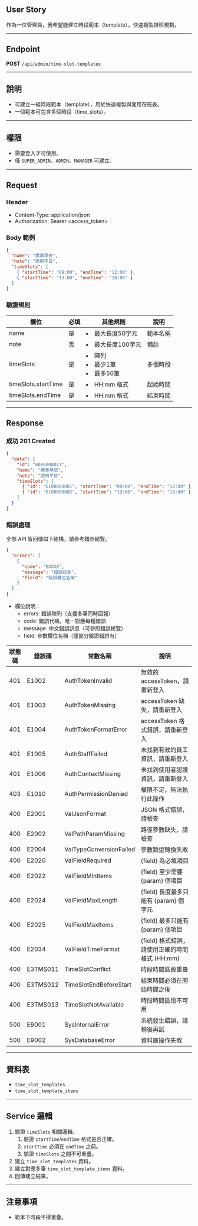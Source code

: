 ## User Story

作為一位管理員，我希望能建立時段範本（template），快速複製排班規劃。

---

## Endpoint

**POST** `/api/admin/time-slot-templates`

---

## 說明

- 可建立一組時段範本（template），用於快速複製與套用在班表。
- 一個範本可包含多個時段（time_slots）。

---

## 權限

- 需要登入才可使用。
- 僅 `SUPER_ADMIN`、`ADMIN`、`MANAGER` 可建立。

---

## Request

### Header

- Content-Type: application/json
- Authorization: Bearer <access_token>

### Body 範例

```json
{
  "name": "標準早班",
  "note": "適用平日",
  "timeSlots": [
    { "startTime": "09:00", "endTime": "12:00" },
    { "startTime": "13:00", "endTime": "18:00" }
  ]
}
```

### 驗證規則

| 欄位                | 必填 | 其他規則                        | 說明     |
| ------------------- | ---- | ------------------------------- | -------- |
| name                | 是   | <li>最大長度50字元              | 範本名稱 |
| note                | 否   | <li>最大長度100字元             | 備註     |
| timeSlots           | 是   | <li>陣列<li>最少1筆<li>最多50筆 | 多個時段 |
| timeSlots.startTime | 是   | <li>HH:mm 格式                  | 起始時間 |
| timeSlots.endTime   | 是   | <li>HH:mm 格式                  | 結束時間 |

---

## Response

### 成功 201 Created

```json
{
  "data": {
    "id": "6000000011",
    "name": "標準早班",
    "note": "適用平日",
    "timeSlots": [
      { "id": "6100000001", "startTime": "09:00", "endTime": "12:00" },
      { "id": "6100000002", "startTime": "13:00", "endTime": "18:00" }
    ]
  }
}
```

### 錯誤處理

全部 API 皆回傳如下結構，請參考錯誤總覽。

```json
{
  "errors": [
    {
      "code": "EXXXX",
      "message": "錯誤訊息",
      "field": "錯誤欄位名稱"
    }
  ]
}
```

- 欄位說明：
  - errors: 錯誤陣列（支援多筆同時回報）
  - code: 錯誤代碼，唯一對應每種錯誤
  - message: 中文錯誤訊息（可參照錯誤總覽）
  - field: 參數欄位名稱（僅部分驗證錯誤有）

| 狀態碼 | 錯誤碼   | 常數名稱                | 說明                                           |
| ------ | -------- | ----------------------- | ---------------------------------------------- |
| 401    | E1002  | AuthTokenInvalid       | 無效的 accessToken，請重新登入                 |
| 401    | E1003    | AuthTokenMissing        | accessToken 缺失，請重新登入                   |
| 401    | E1004    | AuthTokenFormatError    | accessToken 格式錯誤，請重新登入               |
| 401    | E1005    | AuthStaffFailed         | 未找到有效的員工資訊，請重新登入               |
| 401    | E1006    | AuthContextMissing      | 未找到使用者認證資訊，請重新登入               |
| 403    | E1010    | AuthPermissionDenied    | 權限不足，無法執行此操作                       |
| 400    | E2001    | ValJsonFormat           | JSON 格式錯誤，請檢查                          |
| 400    | E2002    | ValPathParamMissing     | 路徑參數缺失，請檢查                           |
| 400    | E2004    | ValTypeConversionFailed | 參數類型轉換失敗                               |
| 400    | E2020    | ValFieldRequired        | {field} 為必填項目                             |
| 400    | E2022    | ValFieldMinItems        | {field} 至少需要 {param} 個項目                |
| 400    | E2024    | ValFieldMaxLength       | {field} 長度最多只能有 {param} 個字元          |
| 400    | E2025    | ValFieldMaxItems        | {field} 最多只能有 {param} 個項目              |
| 400    | E2034    | ValFieldTimeFormat      | {field} 格式錯誤，請使用正確的時間格式 (HH:mm) |
| 400    | E3TMS011 | TimeSlotConflict        | 時段時間區段重疊                               |
| 400    | E3TMS012 | TimeSlotEndBeforeStart  | 結束時間必須在開始時間之後                     |
| 400    | E3TMS013 | TimeSlotNotAvailable    | 時段時間區段不可用                             |
| 500    | E9001    | SysInternalError        | 系統發生錯誤，請稍後再試                       |
| 500    | E9002    | SysDatabaseError        | 資料庫操作失敗                                 |

---

## 資料表

- `time_slot_templates`
- `time_slot_template_items`

---

## Service 邏輯

1. 驗證 `timeSlots` 相關邏輯。
   1. 驗證 `startTime`/`endTime` 格式是否正確。
   2. `startTime` 必須在 `endTime` 之前。
   3. 驗證 `timeSlots` 之間不可重疊。
2. 建立 `time_slot_templates` 資料。
3. 建立對應多筆 `time_slot_template_items` 資料。
4. 回傳建立結果。

---

## 注意事項

- 範本下時段不得重疊。

